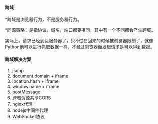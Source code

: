 #### 跨域

*跨域是浏览器行为，不是服务器行为。

*同源策略：是指协议，域名，端口都要相同，其中有一个不同都会产生跨域。

实际上，请求已经到达服务器了，只不过在回来的时候被浏览器限制了，就像Python他可以进行抓取数据一样，不经过浏览器而发起请求是可以得到数据。



####  跨域解决方案

1. jsonp
2. document.domain + iframe
3. location.hash + iframe
4.  window.name + iframe
5. postMessage
6.  跨域资源共享CORS
7. nginx代理
8.  nodejs中间件代理
9.  WebSocket协议



